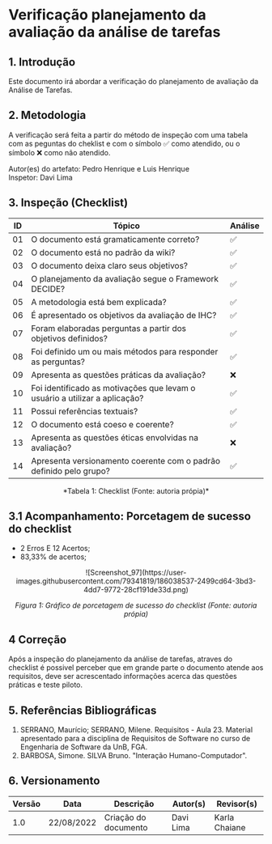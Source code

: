 # Verificação planejamento da avaliação da análise de tarefas

## 1. Introdução
Este documento irá abordar a verificação do planejamento de avaliação da Análise de Tarefas.


## 2. Metodologia
A verificação será feita a partir do método de inspeção com uma tabela com as peguntas do cheklist e com o símbolo ✅ como atendido, ou o símbolo ❌ como não atendido. <br>

Autor(es) do artefato: Pedro Henrique e Luis Henrique <br>
Inspetor: Davi Lima
## 3. Inspeção (Checklist)

| ID  | Tópico                                                                     | Análise |
| --- | -------------------------------------------------------------------------- | ------- |
| 01  | O documento está gramaticamente correto?                                   | ✅      |
| 02  | O documento está no padrão da wiki?                                        | ✅      |
| 03  | O documento deixa claro seus objetivos?                                    | ✅      |
| 04  | O planejamento da avaliação segue o Framework DECIDE?                      | ✅      |
| 05  | A metodologia está bem explicada?                                          | ✅      |
| 06  | É apresentado os objetivos da avaliação de IHC?                            | ✅      |
| 07  | Foram elaboradas perguntas a partir dos objetivos definidos?               | ✅      |
| 08  | Foi definido um ou mais métodos para responder as perguntas?               | ✅      |
| 09  | Apresenta as questões práticas da avaliação?                               | ❌      |
| 10  | Foi identificado as motivações que levam o usuário a utilizar a aplicação? | ✅      |
| 11  | Possui referências textuais?                                               | ✅      |
| 12  | O documento está coeso e coerente?                                         | ✅      |
| 13  | Apresenta as questões éticas envolvidas na avaliação?                      | ❌      |
| 14  | Apresenta versionamento coerente com o padrão definido pelo grupo?         | ✅      |

<center> *Tabela 1: Checklist (Fonte: autoria própia)* </center>

## 3.1 Acompanhamento: Porcetagem de sucesso do checklist

- 2 Erros E 12 Acertos;
- 83,33% de acertos;

<center> ![Screenshot_97](https://user-images.githubusercontent.com/79341819/186038537-2499cd64-3bd3-4dd7-9772-28cf191de33d.png)

*Figura 1: Gráfico de porcetagem de sucesso do checklist (Fonte: autoria própia)* </center>

## 4 Correção
Após a inspeção do planejamento da análise de tarefas, atraves do checklist é possivel perceber que em grande parte o documento atende aos requisitos, deve ser acrescentado informações acerca das questões práticas e teste piloto.

## 5. Referências Bibliográficas

1. SERRANO, Maurício; SERRANO, Milene. Requisitos - Aula 23. Material apresentado para a disciplina de Requisitos de Software no curso de Engenharia de Software da UnB, FGA.
2. BARBOSA, Simone. SILVA Bruno. "Interação Humano-Computador".

## 6. Versionamento
|Versão	| Data	| Descrição |	Autor(s)	| Revisor(s)|
|--------|----|-----------|-------|---------|
| 1.0 |	22/08/2022	| Criação do documento | Davi Lima | Karla Chaiane |